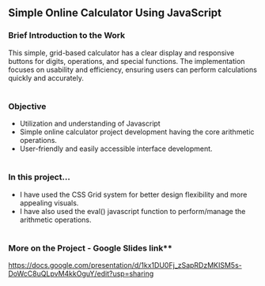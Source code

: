 ## Simple Online Calculator Using JavaScript

### Brief Introduction to the Work
This simple, grid-based calculator has a clear display and responsive buttons for digits, operations, and special functions. The implementation focuses on usability and efficiency, ensuring users can perform calculations quickly and accurately.

#
### Objective
- Utilization and understanding of Javascript 
- Simple online calculator project development having the core arithmetic operations. 
- User-friendly and easily accessible interface development.

#
### In this project...
- I have used the CSS Grid system for better design flexibility and more appealing visuals. 
- I have also used the eval() javascript function to perform/manage the arithmetic operations.

#
### More on the Project - Google Slides link** 
https://docs.google.com/presentation/d/1kx1DU0Fj_zSapRDzMKISM5s-DoWcC8uQLpvM4kkOguY/edit?usp=sharing
  
  

  



